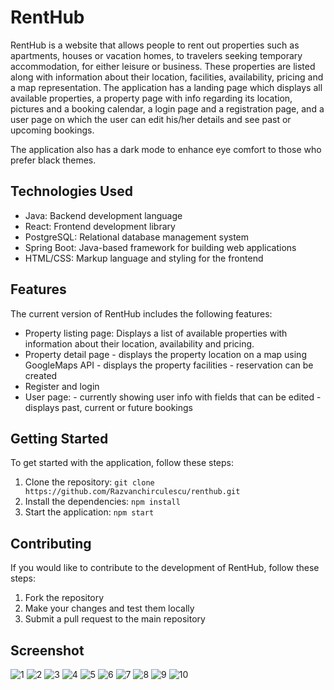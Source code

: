 # RentHub

RentHub is a website that allows people to rent out properties such as apartments, houses or vacation homes, to travelers seeking temporary accommodation, for either leisure or business. These properties are listed along with information about their location, facilities, availability, pricing and a map representation. The application has a landing page which displays all available properties, a property page with info regarding its location, pictures and a booking calendar, a login page and a registration page, and a user page on which the user can edit his/her details and see past or upcoming bookings.

The application also has a dark mode to enhance eye comfort to those who prefer black themes.

## Technologies Used

- Java: Backend development language
- React: Frontend development library
- PostgreSQL: Relational database management system
- Spring Boot: Java-based framework for building web applications
- HTML/CSS: Markup language and styling for the frontend

## Features

The current version of RentHub includes the following features:

- Property listing page: Displays a list of available properties with information about their location, availability and pricing.
- Property detail page
      - displays the property location on a map using GoogleMaps API
      - displays the property facilities
      - reservation can be created
- Register and login
- User page: 
      - currently showing user info with fields that can be edited
      - displays past, current or future bookings

## Getting Started

To get started with the application, follow these steps:

1. Clone the repository: `git clone https://github.com/Razvanchirculescu/renthub.git`
2. Install the dependencies: `npm install`
3. Start the application: `npm start`

## Contributing

If you would like to contribute to the development of RentHub, follow these steps:

1. Fork the repository
2. Make your changes and test them locally
3. Submit a pull request to the main repository

## Screenshot



![1](https://drive.google.com/uc?id=1iF5WHNFftlbwjFnkCGBlzQaZ08CJrpQR)
![2](https://drive.google.com/uc?id=1gvYrk-MExF3WxC4NSz1T80P9eiDCoSHi)
![3](https://drive.google.com/uc?id=17qEiRXQIw5gdHSGmZl_Dz646E3lBjxCc)
![4](https://drive.google.com/uc?id=1Eg--f9g1wa8In-6eMk3R7QwbTIE6EVnG)
![5](https://drive.google.com/uc?id=1sJYzxMO_J3pkHS9wU1atbqbd3VWUY6Ew)
![6](https://drive.google.com/uc?id=1QWUAAgqEXHUihNdk44_J_qQZTFgILrvb)
![7](https://drive.google.com/uc?id=1X9fM2bmhG9VnICBGVn9L9JJ0ihwU7KNL)
![8](https://drive.google.com/uc?id=1zAwRzzEraqoFiqQCR4rXWELvOykZwyBD)
![9](https://drive.google.com/uc?id=1yxJ2JXbt1Jg6IS-3R4LTbF8vt9FqW0zl)
![10](https://drive.google.com/uc?id=1sceMZ7GsJkVV7TdMsMrUkFrp0n-M4UQ0)



